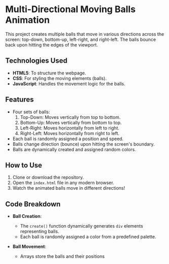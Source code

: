 # Multi-Directional Moving Balls Animation

This project creates multiple balls that move in various directions across the screen: top-down, bottom-up, left-right, and right-left. The balls bounce back upon hitting the edges of the viewport.

## Technologies Used
- **HTML5**: To structure the webpage.
- **CSS**: For styling the moving elements (balls).
- **JavaScript**: Handles the movement logic for the balls.

## Features
- Four sets of balls:
  1. Top-Down: Moves vertically from top to bottom.
  2. Bottom-Up: Moves vertically from bottom to top.
  3. Left-Right: Moves horizontally from left to right.
  4. Right-Left: Moves horizontally from right to left.
- Each ball is randomly assigned a position and speed.
- Balls change direction (bounce) upon hitting the screen's boundary.
- Balls are dynamically created and assigned random colors.

## How to Use
1. Clone or download the repository.
2. Open the `index.html` file in any modern browser.
3. Watch the animated balls move in different directions!

## Code Breakdown

- **Ball Creation**: 
  - The `create()` function dynamically generates `div` elements representing balls.
  - Each ball is randomly assigned a color from a predefined palette.

- **Ball Movement**: 
  - Arrays store the balls and their positions
